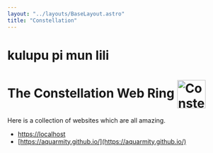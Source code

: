 ```yaml
---
layout: "../layouts/BaseLayout.astro"
title: "Constellation"
---
```


<h1 class="tokipona" lang="tok">kulupu pi mun lili</h1>

<h1> 
    The Constellation Web Ring <img src="/constellation.svg" alt="Constellation Web Ring Logo" style="vertical-align:middle;display:inline; width:64px;" width="64px" height="64px"/>
</h1>

Here is a collection of websites which are all amazing.

- [https://localhost](https://localhost)
- [https://aquarmity.github.io/](https://aquarmity.github.io/)